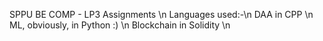 SPPU BE COMP - LP3 Assignments \n
Languages used:-\n
DAA in CPP \n
ML, obviously, in Python :) \n
Blockchain in Solidity \n
